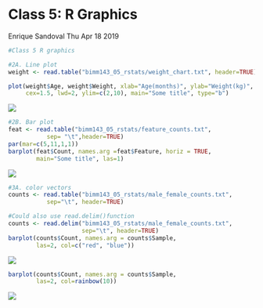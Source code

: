 Class 5: R Graphics
================
Enrique Sandoval
Thu Apr 18 2019

``` r
#Class 5 R graphics

#2A. Line plot
weight <- read.table("bimm143_05_rstats/weight_chart.txt", header=TRUE)

plot(weight$Age, weight$Weight, xlab="Age(months)", ylab="Weight(kg)", pch=15,
     cex=1.5, lwd=2, ylim=c(2,10), main="Some title", type="b")
```

![](clas05_files/figure-markdown_github/unnamed-chunk-1-1.png)

``` r
#2B. Bar plot
feat <- read.table("bimm143_05_rstats/feature_counts.txt",
           sep= "\t",header=TRUE)
par(mar=c(5,11,1,1))
barplot(feat$Count, names.arg =feat$Feature, horiz = TRUE,
        main="Some title", las=1)
```

![](clas05_files/figure-markdown_github/unnamed-chunk-1-2.png)

``` r
#3A. color vectors
counts <- read.table("bimm143_05_rstats/male_female_counts.txt",
           sep="\t", header=TRUE)

#Could also use read.delim()function 
counts <- read.delim("bimm143_05_rstats/male_female_counts.txt",
                     sep="\t", header=TRUE)
barplot(counts$Count, names.arg = counts$Sample, 
        las=2, col=c("red", "blue"))
```

![](clas05_files/figure-markdown_github/unnamed-chunk-1-3.png)

``` r
barplot(counts$Count, names.arg = counts$Sample, 
        las=2, col=rainbow(10))
```

![](clas05_files/figure-markdown_github/unnamed-chunk-1-4.png)
